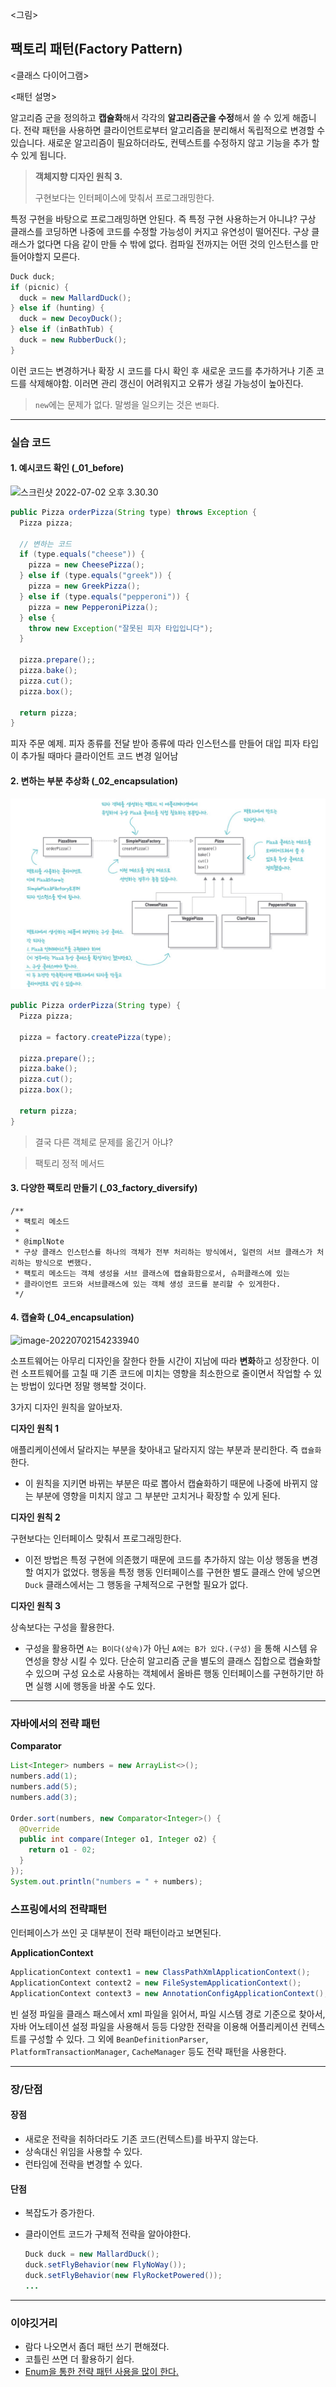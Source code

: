 <그림>

## 팩토리 패턴(Factory Pattern)
<클래스 다이어그램>

<패턴 설명>

알고리즘 군을 정의하고 **캡슐화**해서 각각의 **알고리즘군을 수정**해서 쓸 수 있게 해줍니다. 전략 패턴을 사용하면 클라이언트로부터 알고리즘을 분리해서 독립적으로 변경할 수 있습니다. 새로운 알고리즘이 필요하더라도, 컨텍스트를 수정하지 않고 기능을 추가 할 수 있게 됩니다.



> **객체지향 디자인 원칙 3.** 
>
> 구현보다는 인터페이스에 맞춰서 프로그래밍한다.

특정 구현을 바탕으로 프로그래밍하면 안된다. 즉 특정 구현 사용하는거 아니냐? 구상 클래스를 코딩하면 나중에 코드를 수정할 가능성이 커지고 유연성이 떨어진다. 구상 클래스가 없다면 다음 같이 만들 수 밖에 없다. 컴파일 전까지는 어떤 것의 인스턴스를 만들어야할지 모른다.

```java
Duck duck;
if (picnic) {
  duck = new MallardDuck();
} else if (hunting) {
  duck = new DecoyDuck();
} else if (inBathTub) {
  duck = new RubberDuck();
}
```

이런 코드는 변경하거나 확장 시 코드를 다시 확인 후 새로운 코드를 추가하거나 기존 코드를 삭제해야함. 이러면 관리 갱신이 어려워지고 오류가 생길 가능성이 높아진다.

> `new`에는 문제가 없다. 말썽을 일으키는 것은 `변화`다.





---

### 실습 코드

#### 1. 예시코드 확인 (_01_before)

![스크린샷 2022-07-02 오후 3.30.30](images/1.png)

```java
public Pizza orderPizza(String type) throws Exception {
  Pizza pizza;

  // 변하는 코드
  if (type.equals("cheese")) {
    pizza = new CheesePizza();
  } else if (type.equals("greek")) {
    pizza = new GreekPizza();
  } else if (type.equals("pepperoni")) {
    pizza = new PepperoniPizza();
  } else {
    throw new Exception("잘못된 피자 타입입니다");
  }

  pizza.prepare();;
  pizza.bake();
  pizza.cut();
  pizza.box();

  return pizza;
}
```

피자 주문 예제. 피자 종류를 전달 받아 종류에 따라 인스턴스를 만들어 대입 피자 타입이 추가될 때마다 클라이언트 코드 변경 일어남



#### 2. 변하는 부분 추상화 (_02_encapsulation)

![image-20220709153638542](images/image-20220709153638542.png)

```java
public Pizza orderPizza(String type) {
  Pizza pizza;

  pizza = factory.createPizza(type);

  pizza.prepare();;
  pizza.bake();
  pizza.cut();
  pizza.box();

  return pizza;
}
```



> 결국 다른 객체로 문제를 옮긴거 아냐?

> 팩토리 정적 메서드



#### 3. 다양한 팩토리 만들기 (_03_factory_diversify)



```
/**
 * 팩토리 메소드
 *
 * @implNote
 * 구상 클래스 인스턴스를 하나의 객체가 전부 처리하는 방식에서, 일련의 서브 클래스가 처리하는 방식으로 변했다.
 * 팩토리 메소드는 객체 생성을 서브 클래스에 캡슐화함으로서, 슈퍼클래스에 있는
 * 클라이언트 코드와 서브클래스에 있는 객체 생성 코드를 분리할 수 있게한다.
 */
```



#### 4. 캡슐화 (_04_encapsulation)

![image-20220702154233940](images/image-20220702154233940.png)

소프트웨어는 아무리 디자인을 잘한다 한들 시간이 지남에 따라 **변화**하고 성장한다. 이런 소프트웨어를 고칠 때 기존 코드에 미치는 영향을 최소한으로 줄이면서 작업할 수 있는 방법이 있다면 정말 행복할 것이다. 

3가지 디자인 원칙을 알아보자.

**디자인 원칙 1**

애플리케이션에서 달라지는 부분을 찾아내고 달라지지 않는 부분과 분리한다. 즉 `캡슐화`한다.

- 이 원칙을 지키면 바뀌는 부분은 따로 뽑아서 캡슐화하기 때문에 나중에 바뀌지 않는 부분에 영향을 미치지 않고 그 부분만 고치거나 확장할 수 있게 된다.

**디자인 원칙 2**

구현보다는 인터페이스 맞춰서 프로그래밍한다.

- 이전 방법은 특정 구현에 의존했기 때문에 코드를 추가하지 않는 이상 행동을 변경할 여지가 없었다. 행동을 특정 행동 인터페이스를 구현한 별도 클래스 안에 넣으면 `Duck` 클래스에서는 그 행동을 구체적으로 구현할 필요가 없다.

**디자인 원칙 3**

상속보다는 구성을 활용한다.

- 구성을 활용하면 `A는 B이다(상속)`가 아닌 `A에는 B가 있다.(구성)` 을 통해 시스템 유연성을 향상 시킬 수 있다. 단순히 알고리즘 군을 별도의 클래스 집합으로 캡슐화할 수 있으며 구성 요소로 사용하는 객체에서 올바른 행동 인터페이스를 구현하기만 하면 실행 시에 행동을 바꿀 수도 있다.

---

### 자바에서의 전략 패턴

**Comparator**

```java
List<Integer> numbers = new ArrayList<>();
numbers.add(1);
numbers.add(5);
numbers.add(3);

Order.sort(numbers, new Comparator<Integer>() {
  @Override
  public int compare(Integer o1, Integer o2) {
    return o1 - 02;
  }
});
System.out.println("numbers = " + numbers);
```

### 스프링에서의 전략패턴

인터페이스가 쓰인 곳 대부분이 전략 패턴이라고 보면된다.

**ApplicationContext**

```java
ApplicationContext context1 = new ClassPathXmlApplicationContext();
ApplicationContext context2 = new FileSystemApplicationContext();
ApplicationContext context3 = new AnnotationConfigApplicationContext();
```

빈 설정 파일을 클래스 패스에서 xml 파일을 읽어서, 파일 시스템 경로 기준으로 찾아서, 자바 어노테이션 설정 파일을 사용해서 등등 다양한 전략을 이용해 어플리케이션 컨텍스트를 구성할 수 있다. 그 외에 `BeanDefinitionParser`, `PlatformTransactionManager`, `CacheManager` 등도 전략 패턴을 사용한다.

---

### 장/단점

#### 장점
- 새로운 전략을 취하더라도 기존 코드(컨텍스트)를 바꾸지 않는다.
- 상속대신 위임을 사용할 수 있다.
- 런타임에 전략을 변경할 수 있다.

#### 단점
- 복잡도가 증가한다.
- 클라이언트 코드가 구체적 전략을 알아야한다.

  ```java
  Duck duck = new MallardDuck();
  duck.setFlyBehavior(new FlyNoWay());
  duck.setFlyBehavior(new FlyRocketPowered());
  ...
  ```

---

### 이야깃거리

- 람다 나오면서 좀더 패턴 쓰기 편해졌다.
- 코틀린 쓰면 더 활용하기 쉽다.
- [Enum을 통한 전략 패턴 사용을 많이 한다.](https://duzi077.tistory.com/234)


